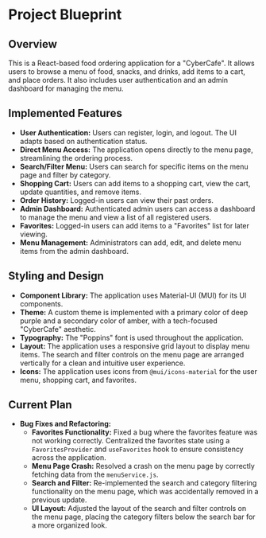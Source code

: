# Project Blueprint

## Overview

This is a React-based food ordering application for a "CyberCafe". It allows users to browse a menu of food, snacks, and drinks, add items to a cart, and place orders. It also includes user authentication and an admin dashboard for managing the menu.

## Implemented Features

*   **User Authentication:** Users can register, login, and logout. The UI adapts based on authentication status.
*   **Direct Menu Access:** The application opens directly to the menu page, streamlining the ordering process.
*   **Search/Filter Menu:** Users can search for specific items on the menu page and filter by category.
*   **Shopping Cart:** Users can add items to a shopping cart, view the cart, update quantities, and remove items.
*   **Order History:** Logged-in users can view their past orders.
*   **Admin Dashboard:** Authenticated admin users can access a dashboard to manage the menu and view a list of all registered users.
*   **Favorites:** Logged-in users can add items to a "Favorites" list for later viewing.
*   **Menu Management:** Administrators can add, edit, and delete menu items from the admin dashboard.

## Styling and Design

*   **Component Library:** The application uses Material-UI (MUI) for its UI components.
*   **Theme:** A custom theme is implemented with a primary color of deep purple and a secondary color of amber, with a tech-focused "CyberCafe" aesthetic.
*   **Typography:** The "Poppins" font is used throughout the application.
*   **Layout:** The application uses a responsive grid layout to display menu items. The search and filter controls on the menu page are arranged vertically for a clean and intuitive user experience.
*   **Icons:** The application uses icons from `@mui/icons-material` for the user menu, shopping cart, and favorites.

## Current Plan

*   **Bug Fixes and Refactoring:**
    *   **Favorites Functionality:** Fixed a bug where the favorites feature was not working correctly. Centralized the favorites state using a `FavoritesProvider` and `useFavorites` hook to ensure consistency across the application.
    *   **Menu Page Crash:** Resolved a crash on the menu page by correctly fetching data from the `menuService.js`.
    *   **Search and Filter:** Re-implemented the search and category filtering functionality on the menu page, which was accidentally removed in a previous update.
    *   **UI Layout:** Adjusted the layout of the search and filter controls on the menu page, placing the category filters below the search bar for a more organized look.
